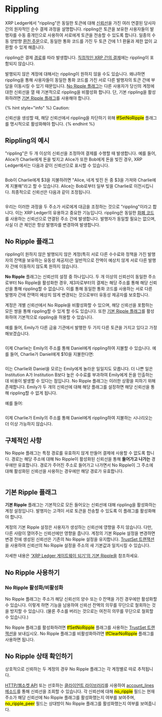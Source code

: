 # Rippling

XRP Ledger에서 "rippling"은 동일한 토큰에 대해 [신뢰선](trust-lines-and-issuing.md)을 가진 여러 연결된 당사자 간의 원자적인 순수 결제 과정을 설명합니다. rippling은 토큰을 보유한 사용자들이 발행자를 수동 중개인으로 사용하여 서로에게 토큰을 전송할 수 있도록 합니다. 일종의 수동 양방향 [환전 주문](../dex/undefined.md)으로, 동일한 통화 코드를 가진 두 토큰 간에 1:1 환율과 제한 없이 교환할 수 있게 해줍니다.

rippling은 결제 [경로](undefined-4.md)를 따라 발생합니다. [직접적인 XRP 간의 결제](../undefined-1/xrp.md)에는 rippling이 포함되지 않습니다.

발행되지 않은 계정에 대해서는 rippling이 원하지 않을 수도 있습니다. 왜냐하면 rippling을 통해 사용자들이 동일한 통화 코드를 가진 서로 다른 발행자의 토큰 간에 부담을 이동시킬 수 있기 때문입니다. [No Ripple 플래그](rippling.md#no-ripple)는 다른 사용자가 당신의 계정에 대한 신뢰선을 열 때 기본적으로 rippling을 비활성화 합니다. 단, 기본 rippling을 활성화하려면 [기본 Ripple 플래그](rippling.md#ripple)를 사용해야 합니다.

{% hint style="info" %}
Caution:

신뢰선을 생성할 때, 해당 신뢰선에서 rippling을 차단하기 위해 <mark style="background-color:yellow;">tfSetNoRipple</mark> 플래그를 명시적으로 활성화해야 합니다.
{% endhint %}

## Rippling의 예시&#x20;

"rippling"은 두 개 이상의 신뢰선을 조정하여 결제를 수행할 때 발생합니다. 예를 들어, Alice가 Charlie에게 돈을 빚지고 Alice가 또한 Bob에게 돈을 빚진 경우, XRP Ledger에서는 다음과 같이 신뢰선으로 표시할 수 있습니다.

<figure><img src="https://xrpl.org/img/noripple-01.svg" alt=""><figcaption></figcaption></figure>

Bob이 Charlie에게 $3을 지불하려면 "Alice, 네게 빚진 돈 중 $3을 가져와 Charlie에게 지불해"라고 할 수 있습니다. Alice는 Bob로부터 일부 빚을 Charlie로 이전시킵니다. 최종적으로 신뢰선은 다음과 같이 조정됩니다.

<figure><img src="https://xrpl.org/img/noripple-02.svg" alt=""><figcaption></figcaption></figure>

우리는 이러한 과정을 두 주소가 서로에게 대금을 조정하는 것으로 "rippling"이라고 합니다. 이는 XRP Ledger의 유용하고 중요한 기능입니다. rippling은 동일한 [화폐 코드](../../references/xrp-ledger/undefined/undefined.md)를 사용하는 신뢰선으로 연결된 주소 간에 발생합니다. 발행자가 동일할 필요는 없으며, 사실 더 큰 체인은 항상 발행자를 변경하여 발생합니다.

## No Ripple 플래그&#x20;

rippling이 원하지 않은 발행되지 않은 계정(특히 서로 다른 수수료와 정책을 가진 발행자의 잔액을 보유하는 유동성 제공자)은 일반적으로 잔액이 예상치 않게 서로 다른 발행자 간에 이동하지 않도록 원하지 않습니다.

**No Ripple** 플래그는 신뢰선의 설정 중 하나입니다. 두 개 이상의 신뢰선이 동일한 주소로부터 No Ripple을 활성화한 경우, 제3자로부터의 결제는 해당 주소를 통해 해당 신뢰선을 통해 rippling할 수 없습니다. 이를 통해 동일한 통화 코드를 사용하는 서로 다른 발행자 간에 잔액이 예상치 않게 변경되는 것으로부터 유동성 제공자를 보호합니다.

계정은 개별 신뢰선에서 No Ripple을 비활성화할 수 있으며, 해당 신뢰선을 포함하는 모든 쌍을 통해 rippling할 수 있게 할 수도 있습니다. 또한 [기본 Ripple 플래그](rippling.md#ripple)를 활성화하여 기본적으로 rippling을 허용할 수 있습니다.

예를 들어, Emily가 다른 금융 기관에서 발행한 두 가지 다른 토큰을 가지고 있다고 가정해보겠습니다.

<figure><img src="https://xrpl.org/img/noripple-03.svg" alt=""><figcaption></figcaption></figure>

이제 Charlie는 Emily의 주소를 통해 Daniel에게 rippling하여 지불할 수 있습니다. 예를 들어, Charlie가 Daniel에게 $10을 지불한다면:

<figure><img src="https://xrpl.org/img/noripple-04.svg" alt=""><figcaption></figcaption></figure>

이는 Charlie와 Daniel을 모르는 Emily에게 놀라운 일일지도 모릅니다. 더 나쁜 일은 Institution A가 Institution B보다 높은 수수료를 부과하여 Emily에게 돈을 인출하는 데 비용이 발생할 수 있다는 점입니다. No Ripple 플래그는 이러한 상황을 피하기 위해 존재합니다. Emily가 두 개의 신뢰선에 대해 해당 플래그를 설정하면 해당 신뢰선을 통해 rippling할 수 없게 됩니다.

예를 들어:

<figure><img src="https://xrpl.org/img/noripple-05.svg" alt=""><figcaption></figcaption></figure>

이제 Charlie가 Emily의 주소를 통해 Daniel에게 rippling하여 지불하는 시나리오는 더 이상 가능하지 않습니다.

## 구체적인 사항&#x20;

No Ripple 플래그는 특정 경로를 유효하지 않게 만들어 결제에 사용할 수 없도록 합니다. 경로는 해당 주소에 대해 No Ripple이 활성화된 신뢰선을 통해 **들어가고 나가는** 경우에만 유효합니다. 경로가 주어진 주소로 들어가고 나가면서 No Ripple이 그 주소에 대해 활성화된 신뢰선을 사용하는 경우에만 해당 경로가 유효합니다.

<figure><img src="https://xrpl.org/img/noripple-06.svg" alt=""><figcaption></figcaption></figure>

## 기본 Ripple 플래그&#x20;

**기본 Ripple** 플래그는 기본적으로 모든 들어오는 신뢰선에 대해 rippling을 활성화하는 계정 설정입니다. 발행자는 고객이 서로 토큰을 전송할 수 있도록 이 플래그를 활성화해야 합니다.

계정의 기본 Ripple 설정은 사용자가 생성하는 신뢰선에 영향을 주지 않습니다. 다만, 다른 사람이 열어주는 신뢰선에만 영향을 줍니다. 계정의 기본 Ripple 설정을 변경하면 변경 전에 생성된 신뢰선은 기존의 No Ripple 설정을 유지합니다. [TrustSet 트랜잭션](../../references/xrp-ledger/undefined-1/undefined-1/trustset.md)을 사용하여 신뢰선의 No Ripple 설정을 주소의 새 기본값과 일치시킬 수 있습니다.

자세한 내용은 ['XRP Ledger 게이트웨이 되기'의 기본 Ripple을](../../tutorials/xrp-ledger/undefined.md) 참조하세요.

## No Ripple 사용하기&#x20;

### No Ripple 활성화/비활성화&#x20;

No Ripple 플래그는 주소가 해당 신뢰선의 양수 또는 0 잔액을 가진 경우에만 활성화할 수 있습니다. 이렇게 하면 기능을 남용하여 신뢰선 잔액의 의무를 무단으로 철회하는 것을 방지할 수 있습니다. (물론 주소를 버리는 것으로는 여전히 의무를 무단으로 철회할 수 있습니다.)

No Ripple 플래그를 활성화하려면 <mark style="background-color:yellow;">tfSetNoRipple</mark> 플래그를 사용하는 [TrustSet 트랜잭션](../../references/xrp-ledger/undefined-1/undefined-1/trustset.md)을 보내십시오. No Ripple 플래그를 비활성화하려면 <mark style="background-color:yellow;">tfClearNoRipple</mark> 플래그를 사용하면 됩니다.

## No Ripple 상태 확인하기&#x20;

상호적으로 신뢰하는 두 계정의 경우 No Ripple 플래그는 각 계정별로 따로 추적됩니다.

[HTTP/웹소켓 API](../../references/http-websocket-apis/) 또는 선호하는 [클라이언트 라이브러리](../../references/undefined/)를 사용하여 [account\_lines 메소드](../../references/http-websocket-apis/api-1/undefined/account\_lines.md)를 통해 신뢰선을 조회할 수 있습니다. 각 신뢰선에 대해 <mark style="background-color:yellow;">no\_ripple</mark> 필드는 현재 주소가 해당 신뢰선에 No Ripple 플래그를 활성화했는지 여부를 보여주며, <mark style="background-color:yellow;">no\_ripple\_peer</mark> 필드는 상대방이 No Ripple 플래그를 활성화했는지 여부를 보여줍니다.
